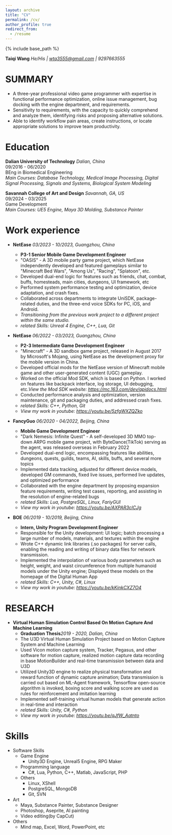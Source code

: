 ```yaml
---
layout: archive
title: "CV"
permalink: /cv/
author_profile: true
redirect_from:
  - /resume
---
```


{% include base_path %}

<b>Taiqi Wang</b>
<em>He/His | wtq3555@gmail.com | 9297663555</em>

SUMMARY
======
* A three-year professional video game programmer with expertise in functional performance optimization, online issue management, bug docking with the engine department, and requirements.
* Sensitivity to requirements, with the capacity to quickly comprehend and analyze them, identifying risks and proposing alternative solutions.
* Able to identify workflow pain areas, create instructions, or locate appropriate solutions to improve team productivity.

Education
======
<b>Dalian University of Technology</b> <em>Dalian, China</em><br>
09/2016 - 06/2020<br>
BEng in Biomedical Engineering<br>
<em>Main Courses: Database Technology, Medical Image Processing, Digital Signal Processing, Signals and Systems, Biological System Modeling</em>

<b>Savannah College of Art and Design</b> <em>Savannah, GA, US</em><br>
09/2024 - 03/2025<br>
Game Development<br>
<em>Main Courses: UE5 Engine, Maya 3D Molding, Substance Painter</em>

Work experience
======
* <b>NetEase</b> <em>03/2023 - 10/2023, Guangzhou, China</em>
  * <b>P3-1 Senior Mobile Game Development Engineer</b>
  * "OASIS" - A 3D mobile party game project, which NetEase independently developed and featured gameplays similar to "Minecraft Bed Wars", "Among Us", "Racing", "Splatoon", etc.
  * Developed dual-end logic for features such as friends, chat, combat, buffs, homesteads, main cities, dungeons, UI framework, etc
  * Performed system performance testing and optimization, device adaptation, and crash fixes.
  * Collaborated across departments to integrate UniSDK, package-related duties, and the three-end voice SDKs for PC, iOS, and Android.
  * <em>Transitioning from the previous work project to a different project within the same studio.</em>
  * <em>related Skills: Unreal 4 Engine, C++, Lua, Git</em>

* <b>NetEase</b> <em>06/2022 - 03/2023, Guangzhou, China</em>
  * <b>P2-3 Intermediate Game Development Engineer</b>
  * "Minecraft" - A 3D sandbox game project, released in August 2017 by Microsoft's Mojang, using NetEase as the development proxy for the mobile version in China.
  * Developed official mods for the NetEase version of Minecraft mobile game and other user-generated content (UGC) gameplay.
  * Worked on the official Mod SDK, which is based on Python. I worked on features like backpack interface, log storage, UI debugging, etc.<em>View the Mod SDK website: <a href=" https://mc.163.com/dev/apidocs.html " target="_blank"><u>https://mc.163.com/dev/apidocs.html</u></a></em>
  * Conducted performance analysis and optimization, version maintenance, git and packaging duties, and addressed crash fixes.
  * <em>related Skills: C++, Python, Git</em>
  * <em>View my work in youtube: <a href=" https://youtu.be/5zfgWXZQZko " target="_blank"><u>https://youtu.be/5zfgWXZQZko</u></a></em>

* <b>FancyGuo</b> <em>06/2020 - 04/2022, Beijing, China</em>
  * <b>Mobile Game Development Engineer</b>
  * "Dark Nemesis: Infinite Quest" - A self-developed 3D MMO top-down ARPG mobile game project, with ByteDance(TikTok) serving as the agent, was released overseas in February 2022
  * Developed dual-end logic, encompassing features like abilities, dungeons, quests, guilds, teams, AI, skills, buffs, and several more topics
  * Implemented data tracking, adjusted for different device models, developed GM commands, fixed live issues, performed live updates, and optimized performance
  * Collaborated with the engine department by proposing expansion feature requirements, writing test cases, reporting, and assisting in the resolution of engine-related bugs
  * <em>related Skills: Lua, PostgreSQL, Linux, FariyGUI</em>
  * <em>View my work in youtube: <a href=" https://youtu.be/AXPAR3cICJg " target="_blank"><u>https://youtu.be/AXPAR3cICJg</u></a></em>

* <b>BOE</b> <em>06/2019 - 10/2019, Beijing, China</em>
  * <b>Intern, Unity Program Development Engineer</b>
  * Responsible for the Unity development: UI logic; batch processing a large number of models, materials, and textures within the engine
  * Wrote C++ dynamic link libraries (.so packages) for server calls, enabling the reading and writing of binary data files for network transmission.
  * Implemented the interpolation of various body parameters such as height, weight, and waist circumference from multiple humanoid models under the Unity engine; Displayed these models on the homepage of the Digital Human App
  * <em>related Skills: C++, Unity, C#, Linux</em>
  * <em>View my work in youtube: <a href=" https://youtu.be/kKinkCXZ7O4 " target="_blank"><u>https://youtu.be/kKinkCXZ7O4</u></a></em>

RESEARCH
======
* <b>Virtual Human Simulation Control Based On Motion Capture And Machine Learning</b>
  * <b>Graduation Thesis</b><em>2019 - 2020, Dalian, China</em>
  * The U3D Virtual Human Simulation Project based on Motion Capture System and Machine Learning
  * Used Vicon motion capture system, Tracker, Pegasus, and other software for motion capture, realized motion capture data recording in base MotionBuilder and real-time transmission between data and U3D
  * Utilized Unity3D engine to realize physical transformation and reward function of dynamic capture animation; Data transmission is carried out based on ML-Agent framework, Tensorflow open-source algorithm is invoked, boxing score and walking score are used as rules for reinforcement and imitation learning
  * Implemented self-training virtual human models that generate action in real-time and interaction
  * <em>related Skills: Unity, C#, Python</em>
  * <em>View my work in youtube: <a href=" https://youtu.be/qJfW_Aatnto " target="_blank"><u>https://youtu.be/qJfW_Aatnto</u></a></em>

Skills
======
* Software Skills
  * Game Engine
    * Unity3D Engine, Unreal5 Engine, RPG Maker
  * Programming language
    * C#, Lua, Python, C++, Matlab, JavaScript, PHP
  * Others
    * Linux, XShell
    * PostgreSQL, MongoDB
    * Git, SVN
* Art
  * Maya, Substance Painter, Substance Designer
  * Photoshop, Aseprite, AI painting
  * Video editing(by CapCut)
* Others
  * Mind map, Excel, Word, PowerPoint, etc